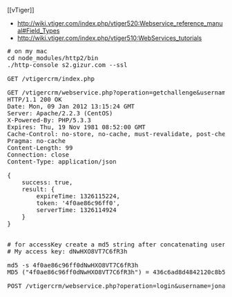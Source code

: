 [[vTiger]]


* http://wiki.vtiger.com/index.php/vtiger520:Webservice_reference_manual#Field_Types
* http://wiki.vtiger.com/index.php/vtiger510:WebServices_tutorials


<pre>
# on my mac
cd node_modules/http2/bin
./http-console s2.gizur.com --ssl

GET /vtigercrm/index.php

GET /vtigercrm/webservice.php?operation=getchallenge&username=jonas
HTTP/1.1 200 OK
Date: Mon, 09 Jan 2012 13:15:24 GMT
Server: Apache/2.2.3 (CentOS)
X-Powered-By: PHP/5.3.3
Expires: Thu, 19 Nov 1981 08:52:00 GMT
Cache-Control: no-store, no-cache, must-revalidate, post-check=0, pre-check=0
Pragma: no-cache
Content-Length: 99
Connection: close
Content-Type: application/json

{
    success: true,
    result: {
        expireTime: 1326115224,
        token: '4f0ae86c96ff0',
        serverTime: 1326114924
    }
}


# for accessKey create a md5 string after concatenating user accesskey from my preference page and the challenge token obtained from get challenge result
# My access key: dNwHXO8VT7C6fR3h

md5 -s 4f0ae86c96ff0dNwHXO8VT7C6fR3h
MD5 ("4f0ae86c96ff0dNwHXO8VT7C6fR3h") = 436c6ad8d4842120c8b5d3dbcba8b405

POST /vtigercrm/webservice.php?operation=login&username=jonas&accessKey=436c6ad8d4842120c8b5d3dbcba8b405



</pre>
